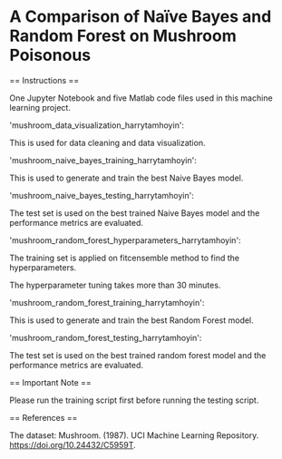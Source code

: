 # A Comparison of Naïve Bayes and Random Forest on Mushroom Poisonous

== Instructions ==

One Jupyter Notebook and five Matlab code files used in this machine learning project.  

'mushroom_data_visualization_harrytamhoyin':

This is used for data cleaning and data visualization. 

'mushroom_naive_bayes_training_harrytamhoyin': 

This is used to generate and train the best Naive Bayes model.

'mushroom_naive_bayes_testing_harrytamhoyin': 

The test set is used on the best trained Naive Bayes model and the performance metrics are evaluated.

'mushroom_random_forest_hyperparameters_harrytamhoyin':

The training set is applied on fitcensemble method to find the hyperparameters.

The hyperparameter tuning takes more than 30 minutes. 

'mushroom_random_forest_training_harrytamhoyin': 

This is used to generate and train the best Random Forest model.

'mushroom_random_forest_testing_harrytamhoyin': 

The test set is used on the best trained random forest model and the performance metrics are evaluated.

== Important Note ==

Please run the training script first before running the testing script.  

== References ==

The dataset:
Mushroom. (1987). UCI Machine Learning Repository. https://doi.org/10.24432/C5959T.
